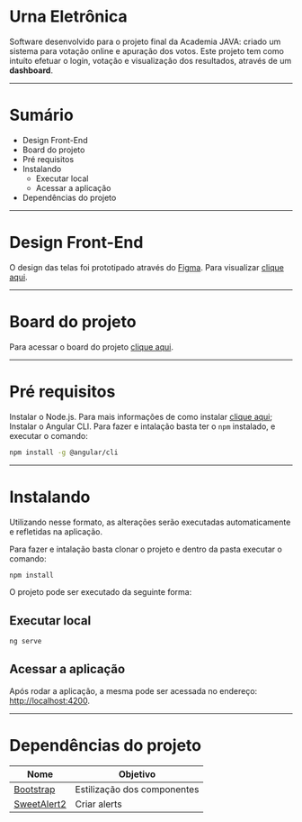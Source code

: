 Urna Eletrônica
=======



Software desenvolvido para o projeto final da Academia JAVA: criado um sistema para votação online e apuração dos votos.
Este projeto tem como intuíto efetuar o login, votação e visualização dos resultados, através de um **dashboard**.

---

Sumário
=======

- Design Front-End
- Board do projeto
- Pré requisitos
- Instalando
  - Executar local
  - Acessar a aplicação
- Dependências do projeto

---

Design Front-End
================
O design das telas foi prototipado através do [Figma](https://www.figma.com/). Para visualizar [clique aqui](https://www.figma.com/file/lPDz188R43fcTonhGxGuxC/Vota%C3%A7%C3%A3o?node-id=0%3A1).

---

Board do projeto
================
Para acessar o board do projeto [clique aqui](https://senju.atlassian.net/jira/software/projects/UE/boards/4).

---

Pré requisitos
==========
Instalar o Node.js. Para mais informações de como instalar [clique aqui](https://nodejs.org/en/); <br>
Instalar o Angular CLI. Para fazer e intalação basta ter o `npm` instalado, e executar o comando:
```sh
npm install -g @angular/cli
```

---

# Instalando

Utilizando nesse formato, as alterações serão executadas automaticamente e refletidas na aplicação.

Para fazer e intalação basta clonar o projeto e dentro da pasta executar o comando:
```sh
npm install
```
O projeto pode ser executado da seguinte forma:

Executar local
--------------
```sh
ng serve
```

Acessar a aplicação
-------------------
Após rodar a aplicação, a mesma pode ser acessada no endereço: [http://localhost:4200](http://localhost:4200).

---
Dependências do projeto
=======================
| Nome                                                               | Objetivo                             |
| ------------------------------------------------------------------ | ------------------------------------ |
| [Bootstrap](https://getbootstrap.com/)                            | Estilização dos componentes                  |
| [SweetAlert2](https://sweetalert2.github.io/#examples)       | Criar alerts                     |
